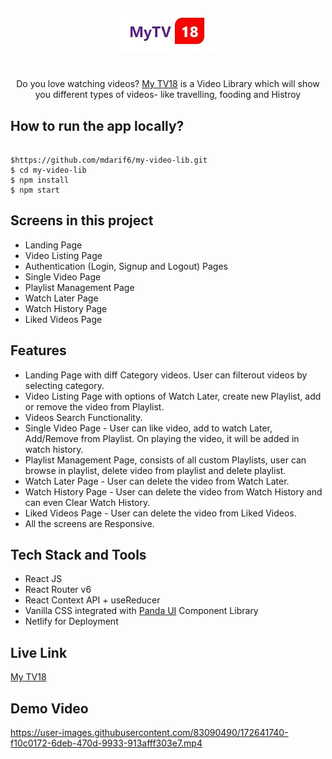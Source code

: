 <div align="center">
 
![Logo](/src/assets/images/logo.jpg)
<h1></h1>
    <p>Do you love watching videos? <a href="https://mytv18.netlify.app/">My TV18</a> is a Video Library which will show you different types of videos- like travelling, fooding and Histroy</p>

 </div>

## How to run the app locally?

```

$https://github.com/mdarif6/my-video-lib.git
$ cd my-video-lib
$ npm install
$ npm start
```

## Screens in this project

- Landing Page
- Video Listing Page
- Authentication (Login, Signup and Logout) Pages
- Single Video Page
- Playlist Management Page
- Watch Later Page
- Watch History Page
- Liked Videos Page

## Features

- Landing Page with diff Category videos. User can filterout videos by selecting category.
- Video Listing Page with options of Watch Later, create new Playlist, add or remove the video from Playlist.
- Videos Search Functionality.
- Single Video Page - User can like video, add to watch Later, Add/Remove from Playlist. On playing the video, it will be added in watch history.
- Playlist Management Page, consists of all custom Playlists, user can browse in playlist, delete video from playlist and delete playlist.
- Watch Later Page - User can delete the video from Watch Later.
- Watch History Page - User can delete the video from Watch History and can even Clear Watch History.
- Liked Videos Page - User can delete the video from Liked Videos.
- All the screens are Responsive.

## Tech Stack and Tools

- React JS
- React Router v6
- React Context API + useReducer
- Vanilla CSS integrated with [Panda UI](https://pandaui.netlify.app/) Component Library
- Netlify for Deployment

## Live Link

[My TV18](https://mytv18.netlify.app/)

## Demo Video

https://user-images.githubusercontent.com/83090490/172641740-f10c0172-6deb-470d-9933-913afff303e7.mp4
